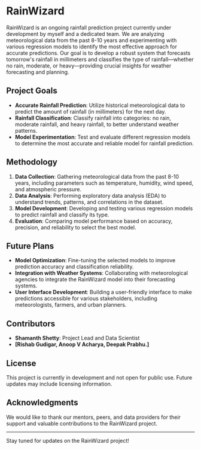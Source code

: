 # RainWizard

RainWizard is an ongoing rainfall prediction project currently under development by myself and a dedicated team. We are analyzing meteorological data from the past 8-10 years and experimenting with various regression models to identify the most effective approach for accurate predictions. Our goal is to develop a robust system that forecasts tomorrow's rainfall in millimeters and classifies the type of rainfall—whether no rain, moderate, or heavy—providing crucial insights for weather forecasting and planning.

## Project Goals

- **Accurate Rainfall Prediction**: Utilize historical meteorological data to predict the amount of rainfall (in millimeters) for the next day.
- **Rainfall Classification**: Classify rainfall into categories: no rain, moderate rainfall, and heavy rainfall, to better understand weather patterns.
- **Model Experimentation**: Test and evaluate different regression models to determine the most accurate and reliable model for rainfall prediction.

## Methodology

1. **Data Collection**: Gathering meteorological data from the past 8-10 years, including parameters such as temperature, humidity, wind speed, and atmospheric pressure.
2. **Data Analysis**: Performing exploratory data analysis (EDA) to understand trends, patterns, and correlations in the dataset.
3. **Model Development**: Developing and testing various regression models to predict rainfall and classify its type.
4. **Evaluation**: Comparing model performance based on accuracy, precision, and reliability to select the best model.

## Future Plans

- **Model Optimization**: Fine-tuning the selected models to improve prediction accuracy and classification reliability.
- **Integration with Weather Systems**: Collaborating with meteorological agencies to integrate the RainWizard model into their forecasting systems.
- **User Interface Development**: Building a user-friendly interface to make predictions accessible for various stakeholders, including meteorologists, farmers, and urban planners.

## Contributors

- **Shamanth Shetty**: Project Lead and Data Scientist
- **[Rishab Gudigar, Anoop V Acharya, Deepak Prabhu.]**

## License

This project is currently in development and not open for public use. Future updates may include licensing information.

## Acknowledgments

We would like to thank our mentors, peers, and data providers for their support and valuable contributions to the RainWizard project.

---

Stay tuned for updates on the RainWizard project!
